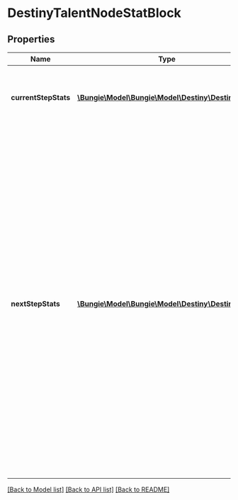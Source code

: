 # DestinyTalentNodeStatBlock

## Properties
Name | Type | Description | Notes
------------ | ------------- | ------------- | -------------
**currentStepStats** | [**\Bungie\Model\\Bungie\Model\Destiny\DestinyStat[]**](DestinyStat.md) | The stat benefits conferred when this talent node is activated for the current Step that is active on the node. | [optional] 
**nextStepStats** | [**\Bungie\Model\\Bungie\Model\Destiny\DestinyStat[]**](DestinyStat.md) | This is a holdover from the old days of Destiny 1, when a node could be activated multiple times, conferring multiple steps worth of benefits: you would use this property to show what activating the \&quot;next\&quot; step on the node would provide vs. what the current step is providing. While Nodes are currently not being used this way, the underlying system for this functionality still exists. I hesitate to remove this property while the ability for designers to make such a talent grid still exists. Whether you want to show it is up to you. | [optional] 

[[Back to Model list]](../README.md#documentation-for-models) [[Back to API list]](../README.md#documentation-for-api-endpoints) [[Back to README]](../README.md)


